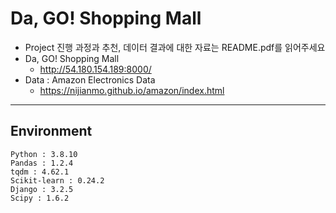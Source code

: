 # Da, GO! Shopping Mall
- Project 진행 과정과 추천, 데이터 결과에 대한 자료는 README.pdf를 읽어주세요
- Da, GO! Shopping Mall
  - http://54.180.154.189:8000/
- Data : Amazon Electronics Data
  - https://nijianmo.github.io/amazon/index.html
---
## Environment
    Python : 3.8.10
    Pandas : 1.2.4
    tqdm : 4.62.1
    Scikit-learn : 0.24.2
    Django : 3.2.5
    Scipy : 1.6.2
